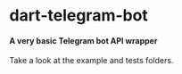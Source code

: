 # dart-telegram-bot
#### A very basic Telegram bot API wrapper

Take a look at the example and tests folders.

